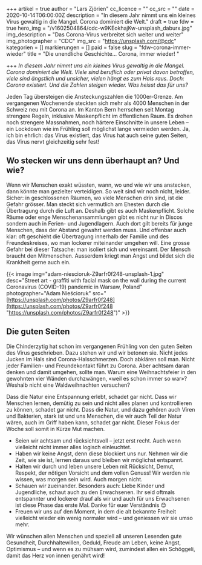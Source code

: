 +++
artikel = true
author = "Lars Zjörien"
cc_licence = ""
cc_src = ""
date = 2020-10-14T06:00:00Z
description = "In diesem Jahr nimmt uns ein kleines Virus gewaltig in die Mangel. Corona dominiert die Welt."
draft = true
fdw = true
hero_img = "/v1602504864/cdc-w9KEokhajKw-unsplash_daburx.jpg"
img_description = "Das Corona-Virus verbreitet sich weiter und weiter"
img_photographer = "CDC"
img_src = "https://unsplash.com/@cdc"
kategorien = []
markierungen = []
paid = false
slug = "fdw-corona-immer-wieder"
title = "Die unendliche Geschichte… Corona, immer wieder! "

+++
_In diesem Jahr nimmt uns ein kleines Virus gewaltig in die Mangel. Corona dominiert die Welt. Viele sind beruflich oder privat davon betroffen, viele sind ängstlich und unsicher, vielen hängt es zum Hals raus. Doch: Corona existiert. Und die Zahlen steigen wieder. Was heisst das für uns?_

Jeden Tag übersteigen die Ansteckungszahlen die 1000er-Grenze. Am vergangenen Wochenende steckten sich mehr als 4000 Menschen in der Schweiz neu mit Corona an. Im Kanton Bern herrschen seit Montag strengere Regeln, inklusive Maskenpflicht im öffentlichen Raum. Es drohen noch strengere Massnahmen, noch härtere Einschnitte in unsere Leben – ein Lockdown wie im Frühling soll möglichst lange vermieden werden. Ja, ich bin ehrlich: das Virus existiert, das Virus hat auch seine guten Seiten, das Virus nervt gleichzeitig sehr fest!

## Wo stecken wir uns denn überhaupt an? Und wie?

Wenn wir Menschen exakt wüssten, wann, wo und wie wir uns anstecken, dann könnte man gezielter verteidigen. So weit sind wir noch nicht, leider. Sicher: in geschlossenen Räumen, wo viele Menschen drin sind, ist die Gefahr grösser. Man steckt sich vermutlich am Ehesten durch die Übertragung durch die Luft an. Deshalb gibt es auch Maskenpflicht. Solche Räume oder enge Menschenansammlungen gibt es nicht nur in Discos sondern auch in Ferien- und Jugendlagern. Auch dort gilt bereits für junge Menschen, dass der Abstand gewahrt werden muss. Und offenbar auch klar: oft geschieht die Übertragung innerhalb der Familie und des Freundeskreises, wo man lockerer miteinander umgehen will. Eine grosse Gefahr bei dieser Tatsache: man isoliert sich und vereinsamt. Der Mensch braucht den Mitmenschen. Ausserdem kriegt man Angst und bildet sich die Krankheit gerne auch ein.

{{< image img="adam-niescioruk-Z9arfr0f248-unsplash-1.jpg" desc="Street art - graffiti with facial mask on the wall during the current Coronavirus (COVID-19) pandemic in Warsaw, Poland" photographer="Adam Nieścioruk" src="[https://unsplash.com/photos/Z9arfr0f248](https://unsplash.com/photos/Z9arfr0f248 "https://unsplash.com/photos/Z9arfr0f248")" >}}

## Die guten Seiten

Die Chinderzytig hat schon im vergangenen Frühling von den guten Seiten des Virus geschrieben. Dazu stehen wir und wir betonen sie. Nicht jedes Jucken im Hals sind Corona-Halsschmerzen. Doch abklären soll man. Nicht jeder Familien- und Freundekontakt führt zu Corona. Aber achtsam daran denken und damit umgehen, sollte man. Warum eine Weihnachtsfeier in den gewohnten vier Wänden durchzwängen, «weil es schon immer so war»? Weshalb nicht eine Waldweihnachten versuchen?

Dass die Natur eine Entspannung erlebt, schadet gar nicht. Dass wir Menschen lernen, demütig zu sein und nicht alles planen und kontrollieren zu können, schadet gar nicht. Dass die Natur, und dazu gehören auch Viren und Bakterien, stark ist und uns Menschen, die wir auch Teil der Natur wären, auch im Griff haben kann, schadet gar nicht. Dieser Fokus der Woche soll somit in Kürze Mut machen.

* Seien wir achtsam und rücksichtsvoll – jetzt erst recht. Auch wenn vielleicht nicht immer alles logisch einleuchtet.
* Haben wir keine Angst, denn diese blockiert uns nur. Nehmen wir die Zeit, wie sie ist, lernen daraus und bleiben wir möglichst entspannt.
* Halten wir durch und leben unsere Leben mit Rücksicht, Demut, Respekt, der nötigen Vorsicht und dem vollen Genuss! Wir werden nie wissen, was morgen sein wird. Auch morgen nicht.
* Schauen wir zueinander. Besonders auch: Liebe Kinder und Jugendliche, schaut auch zu den Erwachsenen. Ihr seid oftmals entspannter und lockerer drauf als wir und auch für uns Erwachsenen ist diese Phase das erste Mal. Danke für euer Verständnis 😊
* Freuen wir uns auf den Moment, in dem die alt bekannte Freiheit vielleicht wieder ein wenig normaler wird – und geniessen wir sie umso mehr.

Wir wünschen allen Menschen und speziell all unseren Lesenden gute Gesundheit, Durchhaltewillen, Geduld, Freude am Leben, keine Angst, Optimismus – und wenn es zu mühsam wird, zumindest allen ein Schöggeli, damit das Herz von innen genährt wird!